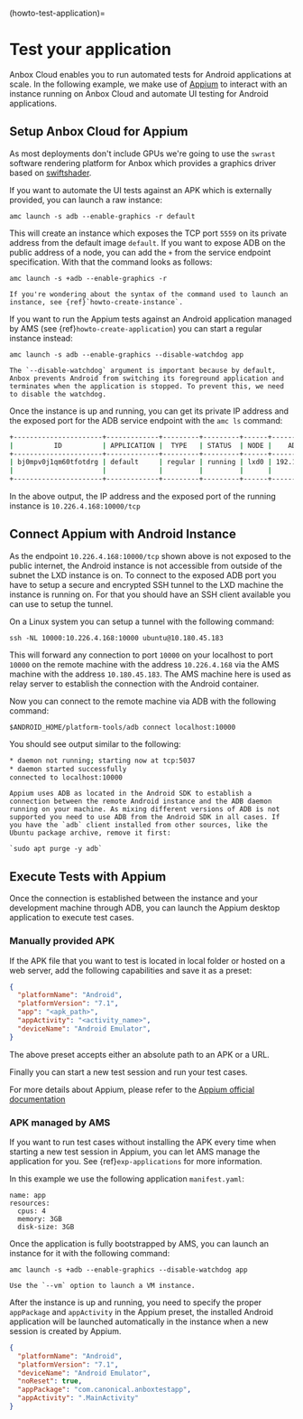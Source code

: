(howto-test-application)=
# Test your application

Anbox Cloud enables you to run automated tests for Android applications at scale. In the following example, we make use of [Appium](http://appium.io/) to interact with an instance running on Anbox Cloud and automate UI testing for Android applications.

## Setup Anbox Cloud for Appium

As most deployments don't include GPUs we're going to use the `swrast` software rendering platform for Anbox which provides a graphics driver based on [swiftshader](https://swiftshader.googlesource.com/SwiftShader).

If you want to automate the UI tests against an APK which is externally provided, you can launch a raw instance:

    amc launch -s adb --enable-graphics -r default

This will create an instance which exposes the TCP port `5559` on its private address from the default image `default`. If you want to expose ADB on the public address of a node, you can add the `+` from the service endpoint specification. With that the command looks as follows:

    amc launch -s +adb --enable-graphics -r

```{tip}
If you're wondering about the syntax of the command used to launch an instance, see {ref}`howto-create-instance`.
```

If you want to run the Appium tests against an Android application managed by AMS (see {ref}`howto-create-application`) you can start a regular instance instead:

    amc launch -s adb --enable-graphics --disable-watchdog app

```{important}
The `--disable-watchdog` argument is important because by default, Anbox prevents Android from switching its foreground application and terminates when the application is stopped. To prevent this, we need to disable the watchdog.
```

Once the instance is up and running, you can get its private IP address and the exposed port for the ADB service endpoint with the `amc ls` command:

```bash
+----------------------+-------------+---------+---------+------+---------------+------------------------+
|          ID          | APPLICATION |  TYPE   | STATUS  | NODE |    ADDRESS    |       ENDPOINTS        |
+----------------------+-------------+---------+---------+------+---------------+------------------------+
| bj0mpv0j1qm60tfotdrg | default     | regular | running | lxd0 | 192.168.100.2 | 192.168.100.2:5559/tcp |
|                      |             |         |         |      |               | 10.226.4.168:10000/tcp |
+----------------------+-------------+---------+---------+------+---------------+------------------------+
```

In the above output, the IP address and the exposed port of the running instance is `10.226.4.168:10000/tcp`

## Connect Appium with Android Instance

As the endpoint `10.226.4.168:10000/tcp` shown above is not exposed to the public internet, the Android instance is not accessible from outside of the subnet the LXD instance is on. To connect to the exposed ADB port you have to setup a secure and encrypted SSH tunnel to the LXD machine the instance is running on. For that you should have an SSH client available you can use to setup the tunnel.

On a Linux system you can setup a tunnel with the following command:

    ssh -NL 10000:10.226.4.168:10000 ubuntu@10.180.45.183

This will forward any connection to port `10000` on your localhost to port `10000` on the remote machine with the address `10.226.4.168` via the AMS machine with the address `10.180.45.183`. The AMS machine here is used as relay server to establish the connection with the Android container.

Now you can connect to the remote machine via ADB with the following command:

    $ANDROID_HOME/platform-tools/adb connect localhost:10000

You should see output similar to the following:

```bash
* daemon not running; starting now at tcp:5037
* daemon started successfully
connected to localhost:10000
```

```{caution}
Appium uses ADB as located in the Android SDK to establish a connection between the remote Android instance and the ADB daemon running on your machine. As mixing different versions of ADB is not supported you need to use ADB from the Android SDK in all cases. If you have the `adb` client installed from other sources, like the Ubuntu package archive, remove it first:

`sudo apt purge -y adb`
```

## Execute Tests with Appium

Once the connection is established between the instance and your development machine through ADB, you can launch the Appium desktop application to execute test cases.

### Manually provided APK

If the APK file that you want to test is located in local folder or hosted on a web server, add the following capabilities and save it as a preset:

```json
{
  "platformName": "Android",
  "platformVersion": "7.1",
  "app": "<apk_path>",
  "appActivity": "<activity_name>",
  "deviceName": "Android Emulator",
}
```

The above preset accepts either an absolute path to an APK or a URL.

Finally you can start a new test session and run your test cases.

For more details about Appium, please refer to the [Appium official documentation](https://appium.io)

### APK managed by AMS

If you want to run test cases without installing the APK every time when starting a new test session in Appium, you can let AMS manage the application for you. See {ref}`exp-applications` for more information.

In this example we use the following application `manifest.yaml`:

```
name: app
resources:
  cpus: 4
  memory: 3GB
  disk-size: 3GB
```

Once the application is fully bootstrapped by AMS, you can launch an instance for it with the following command:

    amc launch -s +adb --enable-graphics --disable-watchdog app

```{note}
Use the `--vm` option to launch a VM instance.
```

After the instance is up and running, you need to specify the proper `appPackage` and `appActivity` in the Appium preset, the installed Android application will be launched automatically in the instance when a new session is created by Appium.

```json
{
  "platformName": "Android",
  "platformVersion": "7.1",
  "deviceName": "Android Emulator",
  "noReset": true,
  "appPackage": "com.canonical.anboxtestapp",
  "appActivity": ".MainActivity"
}
```
